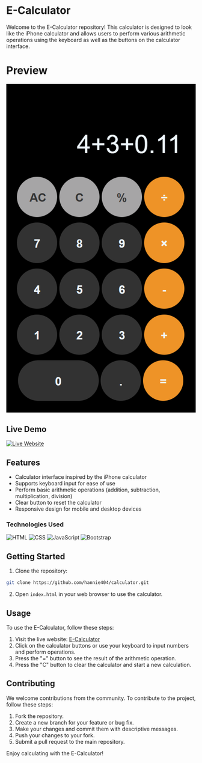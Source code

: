 # E-Calculator

Welcome to the E-Calculator repository! This calculator is designed to look like the iPhone calculator and allows users to perform various arithmetic operations using the keyboard as well as the buttons on the calculator interface.

# Preview
<img src="./calculator.png"/>

## Live Demo
[![Live Website](https://img.shields.io/badge/Click%20Me-Live%20Website-blue?style=for-the-badge)](https://hannie404.github.io/calculator/)

## Features
- Calculator interface inspired by the iPhone calculator
- Supports keyboard input for ease of use
- Perform basic arithmetic operations (addition, subtraction, multiplication, division)
- Clear button to reset the calculator
- Responsive design for mobile and desktop devices

### Technologies Used

![HTML](https://img.shields.io/badge/HTML5-E34F26?logo=html5&logoColor=white&style=flat-square)
![CSS](https://img.shields.io/badge/CSS3-1572B6?logo=css3&logoColor=white&style=flat-square)
![JavaScript](https://img.shields.io/badge/JavaScript-F7DF1E?logo=javascript&logoColor=black&style=flat-square)
![Bootstrap](https://img.shields.io/badge/Bootstrap-563D7C?logo=bootstrap&logoColor=white&style=flat-square)

## Getting Started

1. Clone the repository:

```bash
git clone https://github.com/hannie404/calculator.git
```

2. Open `index.html` in your web browser to use the calculator.

## Usage
To use the E-Calculator, follow these steps:

1. Visit the live website: [E-Calculator](https://hannie404.github.io/calculator/)
2. Click on the calculator buttons or use your keyboard to input numbers and perform operations.
3. Press the "=" button to see the result of the arithmetic operation.
4. Press the "C" button to clear the calculator and start a new calculation.

## Contributing
We welcome contributions from the community. To contribute to the project, follow these steps:

1. Fork the repository.
2. Create a new branch for your feature or bug fix.
3. Make your changes and commit them with descriptive messages.
4. Push your changes to your fork.
5. Submit a pull request to the main repository.

Enjoy calculating with the E-Calculator!
